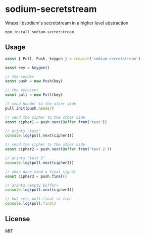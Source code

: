# sodium-secretstream

Wraps libsodium's secretstream in a higher level abstraction

```
npm install sodium-secretstream
```

## Usage

``` js
const { Pull, Push, keygen } = require('sodium-secretstream')

const key = keygen()

// the sender
const push = new Push(key)

// the receiver
const pull = new Pull(key)

// send header to the other side
pull.init(push.header)

// send the cipher to the other side
const cipher1 = push.next(Buffer.from('test'))

// prints "test"
console.log(pull.next(cipher1))

// send the cipher to the other side
const cipher2 = push.next(Buffer.from('test 2'))

// prints "test 2"
console.log(pull.next(cipher2))

// when done send a final signal
const cipher3 = push.final()

// prints <empty buffer>
console.log(pull.next(cipher3))

// but sets pull.final to true
console.log(pull.final)
```

## License

MIT
